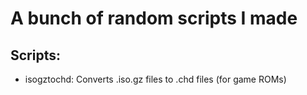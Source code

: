 # A bunch of random scripts I made

## Scripts:
- isogztochd: Converts .iso.gz files to .chd files (for game ROMs)
